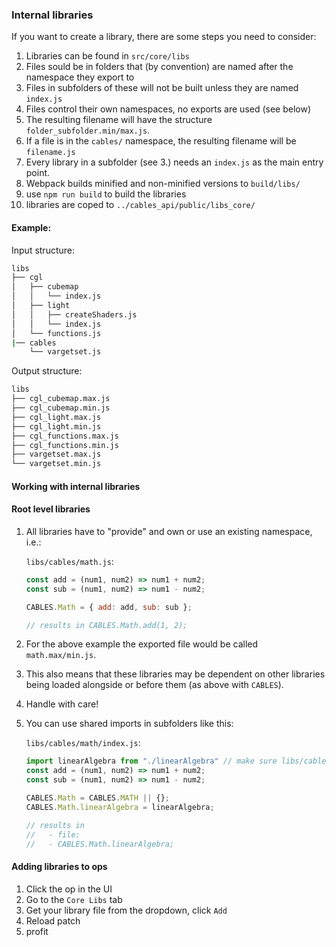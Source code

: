 ### Internal libraries
If you want to create a library, there are some steps you need to consider:

1. Libraries can be found in `src/core/libs`
2. Files sould be in folders that (by convention) are named after the namespace they export to
3. Files in subfolders of these will not be built unless they are named `index.js`
4. Files control their own namespaces, no exports are used (see below)
5. The resulting filename will have the structure `folder_subfolder.min/max.js`.
6. If a file is in the `cables/` namespace, the resulting filename will be `filename.js`
7. Every library in a subfolder (see 3.) needs an `index.js` as the main entry point.
8. Webpack builds minified and non-minified versions to `build/libs/`
9. use `npm run build` to build the libraries
10. libraries are coped to `../cables_api/public/libs_core/`

#### Example:

Input structure:
```bash
libs
├── cgl
│   ├── cubemap
│   │   └── index.js
│   ├── light
│   │   ├── createShaders.js
│   │   └── index.js
│   └── functions.js
|── cables
    └── vargetset.js
```

Output structure:
```bash
libs
├── cgl_cubemap.max.js
├── cgl_cubemap.min.js
├── cgl_light.max.js
├── cgl_light.min.js
├── cgl_functions.max.js
├── cgl_functions.min.js
├── vargetset.max.js
└── vargetset.min.js
```
#### Working with internal libraries

#### Root level libraries
1. All libraries have to "provide" and own or use an existing namespace, i.e.:

    `libs/cables/math.js`:
    ```javascript
    const add = (num1, num2) => num1 + num2;
    const sub = (num1, num2) => num1 - num2;

    CABLES.Math = { add: add, sub: sub };

    // results in CABLES.Math.add(1, 2);
2. For the above example the exported file would be called `math.max/min.js`.
3. This also means that these libraries may be dependent on other libraries being loaded alongside or before them (as above with `CABLES`).
4. Handle with care!
5. You can use shared imports in subfolders like this:

    `libs/cables/math/index.js`:
    ```javascript
    import linearAlgebra from "./linearAlgebra" // make sure libs/cables/math/linearAlgebra.js exists!
    const add = (num1, num2) => num1 + num2;
    const sub = (num1, num2) => num1 - num2;

    CABLES.Math = CABLES.MATH || {};
    CABLES.Math.linearAlgebra = linearAlgebra;

    // results in
    //   - file:
    //   - CABLES.Math.linearAlgebra;

#### Adding libraries to ops

1. Click the op in the UI
2. Go to the `Core Libs` tab
3. Get your library file from the dropdown, click `Add`
4. Reload patch
5. profit


